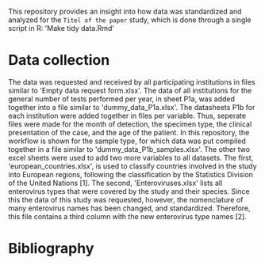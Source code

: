 This repository provides an insight into how data was standardized and analyzed for the `Titel of the paper` study, which is done through a single script in R: 'Make tidy data.Rmd'
# Data collection
The data was requested and received by all participating institutions in files similar to 'Empty data request form.xlsx'. The data of all institutions for the general number of tests performed per year, in sheet P1a, was added together into a file similar to 'dummy_data_P1a.xlsx'. The datasheets P1b for each institution were added together in files per variable. Thus, seperate files were made for the month of detection, the specimen type, the clinical presentation of the case, and the age of the patient. In this repository, the workflow is shown for the sample type, for which data was put compiled together in a file similar to 'dummy_data_P1b_samples.xlsx'. 
The other two excel sheets were used to add two more variables to all datasets. The first, 'european_countries.xlsx', is used to classify countries involved in the study into European regions, following the classification by the Statistics Division of the United Nations [1]. The second, 'Enteroviruses.xlsx' lists all enterovirus types that were covered by the study and their species. Since this the data of this study was requested, however, the nomenclature of many enterovirus names has been changed, and standardized. Therefore, this file contains a third column with the new enterovirus type names [2].

# Bibliography
